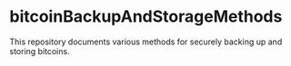 # bitcoinBackupAndStorageMethods
This repository documents various methods for securely backing up and storing bitcoins.
